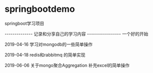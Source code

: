 # springbootdemo
springboot学习项目

-------------- 记录和分享自己的学习内容 -----------------
一个好的开始

2019-04-16  学习对mongodb的一些简单操作

2019-04-18   redis和rabbitmq 的简单实现

2019-06-06  关于mongo聚合Aggregation  补充excel的简单操作


